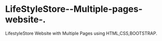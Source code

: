 # LifeStyleStore--Multiple-pages-website-.
LifestyleStore Website with Multiple Pages using HTML,CSS,BOOTSTRAP.

